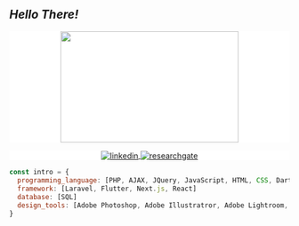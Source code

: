 ## ***Hello There!*** 
<!-- <p align="left"> <img src="https://komarev.com/ghpvc/?username=yusptar&color=blueviolet" alt="Profile views" /> </p> -->
<div>
    <p align="center" style="background:white">
      <img align='center' src="https://media.giphy.com/media/ZDxrPdX4Au7St8r36N/giphy.gif" width="320" height="200">
    </p>
     <p align="center" style="background:white">
          <a href="https://www.linkedin.com/in/mchyush" target="_blank">
            <img align="center" src="https://img.shields.io/badge/LinkedIn-0077B5?style=for-the-badge&logo=linkedin&logoColor=white" alt="linkedin"/>
          </a> 
          <a href="https://www.researchgate.net/profile/Moch-Hermawan-2" target="_blank">
            <img align="center" src="https://img.shields.io/badge/Researchgate-FFFFFF?style=for-the-badge&logo=researchgate&logoColor=black" alt="researchgate"/>
          </a>
    </p>
</div>

```javascript
const intro = {
  programming_language: [PHP, AJAX, JQuery, JavaScript, HTML, CSS, Dart, Java],
  framework: [Laravel, Flutter, Next.js, React] 
  database: [SQL]
  design_tools: [Adobe Photoshop, Adobe Illustratror, Adobe Lightroom, Phonto]
}
```

<!-- ## ***Working Tools***

![JavaScript](https://img.shields.io/badge/-JavaScript-05122A?style=flat&logo=javascript)&nbsp;
![PHP](https://img.shields.io/badge/-PHP-05122A?style=flat&logo=PHP)&nbsp;
![Dart](https://img.shields.io/badge/-flutter-05122A?style=flat&logo=flutter)&nbsp;
![HTML](https://img.shields.io/badge/-HTML-05122A?style=flat&logo=HTML5)&nbsp;
![CSS](https://img.shields.io/badge/-CSS-05122A?style=flat&logo=CSS3&logoColor=1572B6)&nbsp;
![Laravel](https://img.shields.io/badge/-Laravel-05122A?style=flat&logo=laravel)&nbsp;
![Visual Studio Code](https://img.shields.io/badge/-VS%20Code-05122A?style=flat&logo=visual-studio-code&logoColor=007ACC)&nbsp;
![Adobe Photoshop](https://img.shields.io/badge/-Adobe%20Photoshop-05122A?style=flat&logo=adobe-photoshop)&nbsp;
![Adobe Illustrator](https://img.shields.io/badge/-Adobe%20Illustrator-05122A?style=flat&logo=adobe-illustrator)&nbsp; -->

<!-- ## ***Reach me***
  <p align="center" style="background:white">
    <a href="https://www.instagram.com/mchyush" target="_blank">
      <img align="center" src="https://img.shields.io/badge/Instagram-E4405F?style=for-the-badge&logo=instagram&logoColor=white" alt="instagram"/>
    </a>
    <a href="https://www.linkedin.com/in/mchyush" target="_blank">
      <img align="center" src="https://img.shields.io/badge/LinkedIn-0077B5?style=for-the-badge&logo=linkedin&logoColor=white" alt="linkedin"/>
    </a>
  </p> -->
  
<!-- <div>
  <p align="center" style="background:blue">
    <a href="https://www.instagram.com/mchyush" target="_blank">
   <img align="center" src="https://img.shields.io/badge/-yusptar-05122A?style=flat&logo=instagram" alt="instagram"/>
  </a>
  <a href="https://www.linkedin.com/in/mchyush" target="_blank">
    <img align="center" src="https://img.shields.io/badge/-yusptar-05122A?style=flat&logo=linkedin" alt="linkedin"/>
  </a>
  </p>
</div> -->



